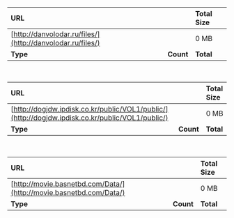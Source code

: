 | **URL** | | **Total Size** |
|:---------|:---------|:--------|
|[http://danvolodar.ru/files/](http://danvolodar.ru/files/)||0 MB|
| **Type** | **Count** | **Total** |


&nbsp;&nbsp;

| **URL** | | **Total Size** |
|:---------|:---------|:--------|
|[http://dogjdw.ipdisk.co.kr/public/VOL1/public/](http://dogjdw.ipdisk.co.kr/public/VOL1/public/)||0 MB|
| **Type** | **Count** | **Total** |


&nbsp;&nbsp;

| **URL** | | **Total Size** |
|:---------|:---------|:--------|
|[http://movie.basnetbd.com/Data/](http://movie.basnetbd.com/Data/)||0 MB|
| **Type** | **Count** | **Total** |


&nbsp;&nbsp;

